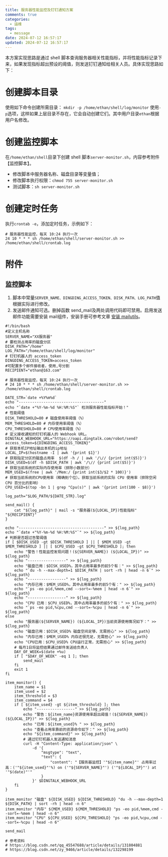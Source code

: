 ```yaml
---
title: 服务器性能监控及钉钉通知方案
comments: true
categories:
  - 运维
tags: 
  - message
date: 2024-07-12 16:57:17
updated: 2024-07-12 16:57:17
---
```


本方案实现思路是通过 shell 脚本查询服务器相关性能指标，并将性能指标记录下来，如果发现指标超出预设的阈值，则发送钉钉通知给相关人员。具体实现思路如下：

# 创建脚本目录
使用如下命令创建所需目录：
`mkdir -p /home/ethan/shell/log/monitor`
使用`-p`选项，这样如果上层目录不存在，它会自动创建它们。其中用户目录`ethan`根据用户名修改。

# 创建监控脚本
在`/home/ethan/shell`目录下创建 shell 脚本`server-monitor.sh`，内容参考附件【监控脚本】。
- 修改脚本中服务器名称、磁盘目录等变量值；
- 修改脚本执行权限：`chmod 755 server-monitor.sh`
- 测试脚本：`sh server-monitor.sh`

# 创建定时任务
执行`crontab -e`，添加定时任务，示例如下：
```shell
# 服务器性能监控，每天 10:24 执行一次
24 10 * * * sh /home/ethan/shell/server-monitor.sh >> /home/ethan/shell/crontab.log
```

# 附件
## 监控脚本
1. 脚本中常量`SERVER_NAME、DINGDING_ACCESS_TOKEN、DISK_PATH、LOG_PATH`值根据实际进行修改。
2. 发送邮件通知可选。删掉函数 send_mail及两处调用代码即可禁用。启用发送邮件功能需要安装 mail组件，安装手册可参考文章 [安装 mailutils](https://ghlingjun.github.io/xiaoxiao/2023/05/27/send-result-of-crontab-to-mail/)。

```shell
#!/bin/bash
#定义主机名称
SERVER_NAME="XX服务器"
# 要检测占用率的磁盘分区
DISK_PATH="/home"
LOG_PATH="/home/ethan/shell/log/monitor"
# 钉钉机器人的 access_token
DINGDING_ACCESS_TOKEN=access_token
#可配置多个邮件接收者，使用,号分割
RECIPIENT="ethan@163.com"

# 服务器性能监控，每天 10:24 执行一次
# 24 10 * * * sh /home/ethan/shell/server-monitor.sh >> /home/ethan/shell/crontab.log

DATE_STR=`date +%Y%m%d`
echo "--------------------------------------"
echo "`date +"%Y-%m-%d %H:%M:%S"` 检测服务器性能指标开始！"
# 性能阈值
DISK_THRESHOLD=80 # 磁盘使用率阈值（%）
MEM_THRESHOLD=80 # 内存使用率阈值（%）
CPU_THRESHOLD=80 # CPU使用率阈值（%）
# 定义接收通知的钉钉机器人的 Webhook URL。
DINGTALK_WEBHOOK_URL="https://oapi.dingtalk.com/robot/send?access_token=${DINGDING_ACCESS_TOKEN}"
# 获取本机IP地址输出本机的ip地址
LOCAL_IP=$(hostname -I | awk '{print $1}')
# 获取指定分区的磁盘占用率  $(df -h / | awk '/\// {print int($5)}')
DISK_USED=$(df -h $DISK_PATH | awk '/\// {print int($5)}')
# 获取当前系统的实际内存使用率（排除小数部分）
MEM_USED=$(free | awk '/Mem:/ {print int($3/$2 * 100)}')
# 获取当前系统的CPU使用率（精确到个位）。获取当前系统的实际 CPU 使用率（排除空闲 CPU 百分比的影响）
CPU_USED=$(top -bn 1 | grep "Cpu(s)" | awk '{print int(100 - $8)}')

log_path="$LOG_PATH/${DATE_STR}.log"

send_mail() {
    cat "${log_path}" | mail -s "服务器(${LOCAL_IP})性能指标" "${RECIPIENT}"
}

echo "--------------------------------------" >> ${log_path}
echo "`date +"%Y-%m-%d %H:%M:%S"`" >> ${log_path}
# 判断是否超过告警阈值
if [ $DISK_USED -gt $DISK_THRESHOLD ] || [ $MEM_USED -gt $MEM_THRESHOLD ] || [ $CPU_USED -gt $CPU_THRESHOLD ]; then
    echo "警告！性能监控发现问题！(${SERVER_NAME}) (${LOCAL_IP})" >> ${log_path}
    echo "-----------------" >> ${log_path}
    echo "磁盘已用：$DISK_USED%，其中占用率最多的前5个有：" >> ${log_path}
    echo "`du -h --max-depth=1 $DISK_PATH | sort -rh | head -n 6`" >> ${log_path}
    echo "-----------------" >> ${log_path}
    echo "内存已用：$MEM_USED%，其中占用率最多的前5个有：" >> ${log_path}
    echo "`ps -eo pid,%mem,cmd --sort=-%mem | head -n 6`" >> ${log_path}
    echo "-----------------" >> ${log_path}
    echo "CPU 已用：$CPU_USED%，其中占用率最多的前5个有：" >> ${log_path}
    echo "`ps -eo pid,%cpu,cmd --sort=-%cpu | head -n 6`" >> ${log_path}
else
    echo "服务器(${SERVER_NAME}) (${LOCAL_IP})当前资源使用情况如下：" >> ${log_path}
    echo "磁盘已用：$DISK_USED% 磁盘空间足够，无需担心" >> ${log_path}
    echo "内存已用：$MEM_USED% 内存还很充足，无需担心" >> ${log_path}
    echo "CPU已用：$CPU_USED% CPU运行正常，无需担心" >> ${log_path}
    # 每月1日将监控结果通过邮件发送给负责人
    DAY_OF_WEEK=$(date +%u)
    if [ "$DAY_OF_WEEK" -eq 1 ]; then
        send_mail
    fi
    exit 1
fi

item_monitor() {
    item_name = $1
    item_used = $2
    item_threshold = $3
    item_command = $4
    if [ ${item_used} -gt ${item_threshold} ]; then
        echo "-----------------" >> ${log_path}
        echo "警告：${item_name}资源使用率超出阈值！(${SERVER_NAME}) (${LOCAL_IP})" >> ${log_path}
        echo "已用：${item_used}% " >> ${log_path}
        echo "查看占用率靠前的资源命令如下：" >> ${log_path}
        echo "${item_command}" >> ${log_path}
        # 通过钉钉机器人发送通知消息
        curl -H "Content-Type: application/json" \
            -d '{
                "msgtype": "text",
                "text": {
                    "content": "【服务器监控】'"${item_name}"' 占用率过高：('"${item_used}"'%) on ('"${SERVER_NAME}"') ('"${LOCAL_IP}"') at '"$(date)"'"
                }
            }' $DINGTALK_WEBHOOK_URL
    fi
}

item_monitor "磁盘" ${DISK_USED} ${DISK_THRESHOLD} "du -h --max-depth=1 ${DISK_PATH} | sort -rh | head -n 6"
item_monitor "内存" ${MEM_USED} ${MEM_THRESHOLD} "ps -eo pid,%mem,cmd --sort=-%mem | head -n 6"
item_monitor "CPU" ${CPU_USED} ${CPU_THRESHOLD} "ps -eo pid,%cpu,cmd --sort=-%cpu | head -n 6"

send_mail

# 参考资料
# https://blog.csdn.net/qq_45547688/article/details/131804881
# https://blog.csdn.net/zy_9466/article/details/132298199

```
